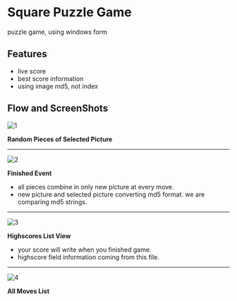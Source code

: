 # Square Puzzle Game

puzzle game, using windows form


## Features
- live score
- best score information
- using image md5, not index


## Flow and ScreenShots
![1](https://user-images.githubusercontent.com/30631029/60945555-88a8e200-a2f4-11e9-9c4a-3c5075b25b1e.png)

**Random Pieces of Selected Picture**
****
![2](https://user-images.githubusercontent.com/30631029/60945556-89417880-a2f4-11e9-8c25-fd41159f8219.png)

**Finished Event**

- all pieces combine in only new picture at every move.
- new picture and selected picture converting md5 format. we are comparing md5 strings.

****
![3](https://user-images.githubusercontent.com/30631029/60945558-89417880-a2f4-11e9-81fe-b31121046ab9.png)

**Highscores List View**

- your score will write when you finished game.
- highscore field information coming from this file.

****
![4](https://user-images.githubusercontent.com/30631029/60945554-88a8e200-a2f4-11e9-9090-f6834c87ce44.png)

**All Moves List**


